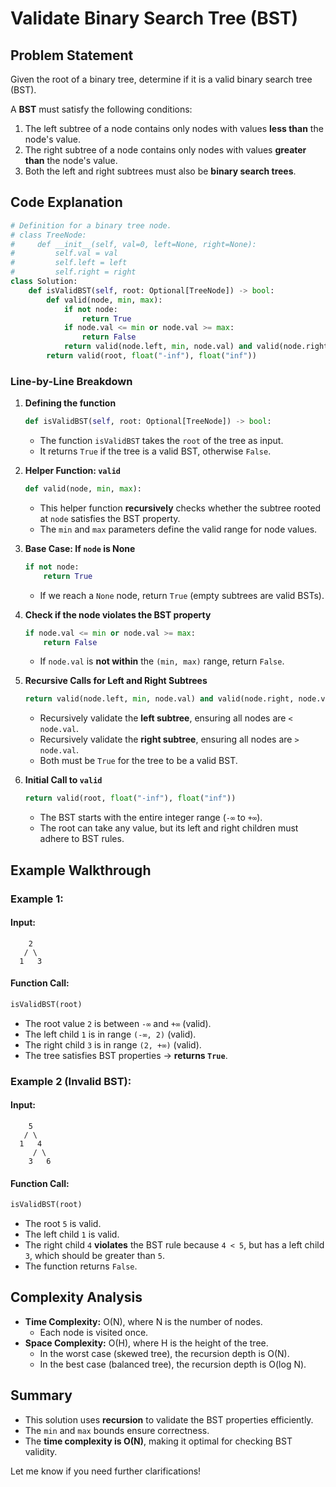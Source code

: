 # Validate Binary Search Tree (BST)

## Problem Statement
Given the root of a binary tree, determine if it is a valid binary search tree (BST).

A **BST** must satisfy the following conditions:
1. The left subtree of a node contains only nodes with values **less than** the node's value.
2. The right subtree of a node contains only nodes with values **greater than** the node's value.
3. Both the left and right subtrees must also be **binary search trees**.

## Code Explanation
```python
# Definition for a binary tree node.
# class TreeNode:
#     def __init__(self, val=0, left=None, right=None):
#         self.val = val
#         self.left = left
#         self.right = right
class Solution:
    def isValidBST(self, root: Optional[TreeNode]) -> bool:
        def valid(node, min, max):
            if not node:
                return True
            if node.val <= min or node.val >= max:
                return False
            return valid(node.left, min, node.val) and valid(node.right, node.val, max)
        return valid(root, float("-inf"), float("inf"))
```

### Line-by-Line Breakdown

1. **Defining the function**
   ```python
   def isValidBST(self, root: Optional[TreeNode]) -> bool:
   ```
   - The function `isValidBST` takes the `root` of the tree as input.
   - It returns `True` if the tree is a valid BST, otherwise `False`.

2. **Helper Function: `valid`**
   ```python
   def valid(node, min, max):
   ```
   - This helper function **recursively** checks whether the subtree rooted at `node` satisfies the BST property.
   - The `min` and `max` parameters define the valid range for node values.

3. **Base Case: If `node` is None**
   ```python
   if not node:
       return True
   ```
   - If we reach a `None` node, return `True` (empty subtrees are valid BSTs).

4. **Check if the node violates the BST property**
   ```python
   if node.val <= min or node.val >= max:
       return False
   ```
   - If `node.val` is **not within** the `(min, max)` range, return `False`.

5. **Recursive Calls for Left and Right Subtrees**
   ```python
   return valid(node.left, min, node.val) and valid(node.right, node.val, max)
   ```
   - Recursively validate the **left subtree**, ensuring all nodes are `< node.val`.
   - Recursively validate the **right subtree**, ensuring all nodes are `> node.val`.
   - Both must be `True` for the tree to be a valid BST.

6. **Initial Call to `valid`**
   ```python
   return valid(root, float("-inf"), float("inf"))
   ```
   - The BST starts with the entire integer range (`-∞` to `+∞`).
   - The root can take any value, but its left and right children must adhere to BST rules.

## Example Walkthrough
### Example 1:
#### Input:
```
    2
   / \
  1   3
```
#### Function Call:
```python
isValidBST(root)
```
- The root value `2` is between `-∞` and `+∞` (valid).
- The left child `1` is in range `(-∞, 2)` (valid).
- The right child `3` is in range `(2, +∞)` (valid).
- The tree satisfies BST properties → **returns `True`**.

### Example 2 (Invalid BST):
#### Input:
```
    5
   / \
  1   4
     / \
    3   6
```
#### Function Call:
```python
isValidBST(root)
```
- The root `5` is valid.
- The left child `1` is valid.
- The right child `4` **violates** the BST rule because `4 < 5`, but has a left child `3`, which should be greater than `5`.
- The function returns `False`.

## Complexity Analysis
- **Time Complexity:** O(N), where N is the number of nodes.
  - Each node is visited once.
- **Space Complexity:** O(H), where H is the height of the tree.
  - In the worst case (skewed tree), the recursion depth is O(N).
  - In the best case (balanced tree), the recursion depth is O(log N).

## Summary
- This solution uses **recursion** to validate the BST properties efficiently.
- The `min` and `max` bounds ensure correctness.
- The **time complexity is O(N)**, making it optimal for checking BST validity.

Let me know if you need further clarifications!

